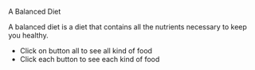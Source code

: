 A Balanced Diet

A balanced diet is a diet that contains all the nutrients necessary to keep you healthy.

- Click on button all to see all kind of food
- Click each button to see each kind of food


